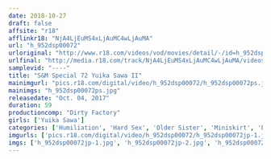 ```yaml
---
date: 2018-10-27
draft: false
affsite: "r18"
afflinkr18: "NjA4LjEuMS4xLjAuMC4wLjAuMA"
url: "h_952dsp00072"
urloriginal: "http://www.r18.com/videos/vod/movies/detail/-/id=h_952dsp00072"
urlfinal: "http://media.r18.com/track/NjA4LjEuMS4xLjAuMC4wLjAuMA/videos/vod/movies/detail/-/id=h_952dsp00072"
samplevid: "----"
title: "S&M Special 72 Yuika Sawa II"
mainimgurl: "pics.r18.com/digital/video/h_952dsp00072/h_952dsp00072ps.jpg"
mainimgs: "h_952dsp00072ps.jpg"
releasedate: "Oct. 04, 2017"
duration: 59
productioncomp: "Dirty Factory"
girls: ['Yuika Sawa']
categories: ['Humiliation', 'Hard Sex', 'Older Sister', 'Miniskirt', 'Featured Actress', 'Bondage', 'Actress Best Compilation']
imgurls: ['pics.r18.com/digital/video/h_952dsp00072/h_952dsp00072jp-1.jpg', 'pics.r18.com/digital/video/h_952dsp00072/h_952dsp00072jp-2.jpg', 'pics.r18.com/digital/video/h_952dsp00072/h_952dsp00072jp-3.jpg', 'pics.r18.com/digital/video/h_952dsp00072/h_952dsp00072jp-4.jpg', 'pics.r18.com/digital/video/h_952dsp00072/h_952dsp00072jp-5.jpg', 'pics.r18.com/digital/video/h_952dsp00072/h_952dsp00072jp-6.jpg', 'pics.r18.com/digital/video/h_952dsp00072/h_952dsp00072jp-7.jpg', 'pics.r18.com/digital/video/h_952dsp00072/h_952dsp00072jp-8.jpg', 'pics.r18.com/digital/video/h_952dsp00072/h_952dsp00072jp-9.jpg', 'pics.r18.com/digital/video/h_952dsp00072/h_952dsp00072jp-10.jpg', 'pics.r18.com/digital/video/h_952dsp00072/h_952dsp00072jp-11.jpg', 'pics.r18.com/digital/video/h_952dsp00072/h_952dsp00072jp-12.jpg', 'pics.r18.com/digital/video/h_952dsp00072/h_952dsp00072jp-13.jpg', 'pics.r18.com/digital/video/h_952dsp00072/h_952dsp00072jp-14.jpg', 'pics.r18.com/digital/video/h_952dsp00072/h_952dsp00072jp-15.jpg', 'pics.r18.com/digital/video/h_952dsp00072/h_952dsp00072jp-16.jpg', 'pics.r18.com/digital/video/h_952dsp00072/h_952dsp00072jp-17.jpg', 'pics.r18.com/digital/video/h_952dsp00072/h_952dsp00072jp-18.jpg', 'pics.r18.com/digital/video/h_952dsp00072/h_952dsp00072jp-19.jpg', 'pics.r18.com/digital/video/h_952dsp00072/h_952dsp00072jp-20.jpg']
imgs: ['h_952dsp00072jp-1.jpg', 'h_952dsp00072jp-2.jpg', 'h_952dsp00072jp-3.jpg', 'h_952dsp00072jp-4.jpg', 'h_952dsp00072jp-5.jpg', 'h_952dsp00072jp-6.jpg', 'h_952dsp00072jp-7.jpg', 'h_952dsp00072jp-8.jpg', 'h_952dsp00072jp-9.jpg', 'h_952dsp00072jp-10.jpg', 'h_952dsp00072jp-11.jpg', 'h_952dsp00072jp-12.jpg', 'h_952dsp00072jp-13.jpg', 'h_952dsp00072jp-14.jpg', 'h_952dsp00072jp-15.jpg', 'h_952dsp00072jp-16.jpg', 'h_952dsp00072jp-17.jpg', 'h_952dsp00072jp-18.jpg', 'h_952dsp00072jp-19.jpg', 'h_952dsp00072jp-20.jpg']
---
```

